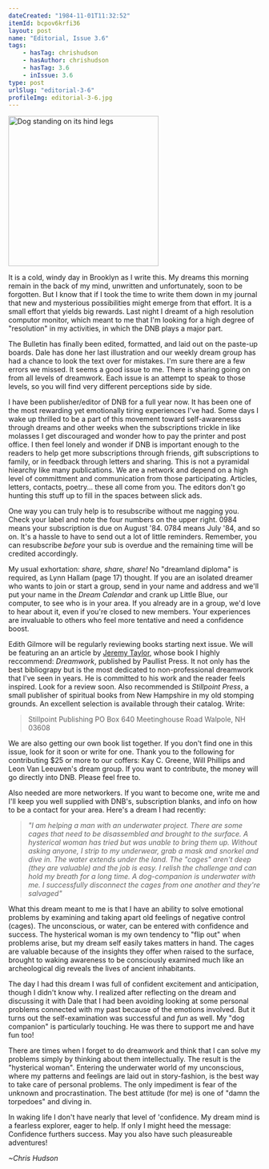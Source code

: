 ```yaml
---
dateCreated: "1984-11-01T11:32:52"
itemId: bcpov6krfi36
layout: post
name: "Editorial, Issue 3.6"
tags:
    - hasTag: chrishudson
    - hasAuthor: chrishudson
    - hasTag: 3.6
    - inIssue: 3.6
type: post
urlSlug: "editorial-3-6"
profileImg: editorial-3-6.jpg
---
```


<img src="../images/editorial-3-6.jpg" width="300" height="auto" alt="Dog standing on its hind legs"/>

It is a cold, windy day in Brooklyn as I write this. My dreams this morning remain in the back of my mind, unwritten and unfortunately, soon to be forgotten. But I know that if I took the time to write them down in my journal that new and mysterious possibilities might emerge from that effort. It is a small effort that yields big rewards. Last night I dreamt of a high resolution computor monitor, which meant to me that I'm looking for a high degree of "resolution" in my activities, in which the DNB plays a major part.

The Bulletin has finally been edited, formatted, and laid out on the paste-up boards. Dale has done her last illustration and our weekly dream group has had a chance to look the text over for mistakes. I'm sure there are a few errors we missed. It seems a good issue to me. There is sharing going on from all levels of dreamwork. Each issue is an attempt to speak to those levels, so you will find very different perceptions side by side.

I have been publisher/editor of DNB for a full year now. It has been one of the most rewarding yet emotionally tiring experiences I've had. Some days I wake up thrilled to be a part of this movement toward self-awarenesss through dreams and other weeks when the subscriptions trickle in like molasses I get discouraged and wonder how to pay the printer and post office. I then feel lonely and wonder if DNB is important enough to the readers to help get more subscriptions through friends, gift subscriptions to family, or in feedback through letters and sharing. This is not a pyramidal hiearchy like many publications. We are a network and depend on a high level of committment and communication from those participating. Articles, letters, contacts, poetry... these all come from you. The editors don't go hunting this stuff up to fill in the spaces between slick ads.

One way you can truly help is to resubscribe without me nagging you. Check your label and note the four numbers on the upper right. 0984 means your subscription is due on August '84. 0784 means July '84, and so on. It's a hassle to have to send out a lot of little reminders. Remember, you can resubscribe _before_ your sub is overdue and the remaining time will be credited accordingly.

My usual exhortation: _share, share, share!_ No "dreamland diploma" is required, as Lynn Hallam (page 17) thought. If you are an isolated dreamer who wants to join or start a group, send in your name and address and we'll put your name in the _Dream Calendar_ and crank up Little Blue, our computer, to see who is in your area. If you already are in a group, we'd love to hear about it, even if you're closed to new members. Your experiences are invaluable to others who feel more tentative and need a confidence boost.

Edith Gilmore will be regularly reviewing books starting next issue. We will be featuring an an article by [Jeremy Taylor](../@jeremytaylor), whose book I highly reccommend: _Dreamwork_, published by Paullist Press. It not only has the best bibliograpy but is the most dedicated to non-professional dreamwork that I've seen in years. He is committed to his work and the reader feels inspired. Look for a review soon. Also recommended is _Stillpoint Press_, a small publisher of spiritual books from New Hampshire in my old stomping grounds. An excellent selection is available through their catalog. Write:

> Stillpoint Publishing
> PO Box 640 Meetinghouse Road
> Walpole, NH 03608

We are also getting our own book list together. If you don't find one in this issue, look for it soon or write for one. Thank you to the following for contributing $25 or more to our coffers: Kay C. Greene, Will Phillips and Leon Van Leeuwen's dream group. If you want to contribute, the money will go directly into DNB. Please feel free to.

Also needed are more networkers. If you want to become one, write me and I'll keep you well supplied with DNB's, subscription blanks, and info on how to be a contact for your area. Here's a dream I had recently:

> _"I am helping a man with an underwater project. There are some cages that need to be disassembled and brought to the surface. A hysterical woman has tried but was unable to bring them up. Without asking anyone, I strip to my underwear, grab a mask and snorkel and dive in. The water extends under the land. The "cages" aren't deep (they are valuable) and the job is easy. I relish the challenge and can hold my breath for a long time. A dog-companion is underwater with me. I successfully disconnect the cages from one another and they're salvaged"_

What this dream meant to me is that I have an ability to solve emotional problems by examining and taking apart old feelings of negative control (cages). The unconscious, or water, can be entered with confidence and success. The hysterical woman is my own tendency to "flip out" when problems arise, but my dream self easily takes matters in hand. The cages are valuable because of the insights they offer when raised to the surface, brought to waking awareness to be consciously examined much like an archeological dig reveals the lives of ancient inhabitants.

The day I had this dream I was full of confident excitement and anticipation, though I didn't know why. I realized after reflecting on the dream and discussing it with Dale that I had been avoiding looking at some personal problems connected with my past because of the emotions involved. But it turns out the self-examination was successful and _fun_ as well. My "dog companion" is particularly touching. He was there to support me and have fun too!

There are times when I forget to do dreamwork and think that I can solve my problems simply by thinking about them intellectually. The result is the "hysterical woman". Entering the underwater world of my unconscious, where my patterns and feelings are laid out in story-fashion, is the best way to take care of personal problems. The only impediment is fear of the unknown and procrastination. The best attitude (for me) is one of "damn the torpedoes" and diving in.

In waking life I don't have nearly that level of 'confidence. My dream mind is a fearless explorer, eager to help. If only I might heed the message: Confidence furthers success. May you also have such pleasureable adventures!

_~Chris Hudson_
